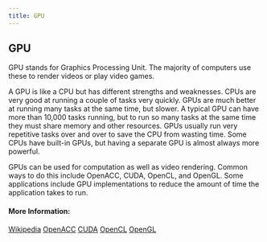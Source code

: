 ```yaml
---
title: GPU
---
```

## GPU

GPU stands for Graphics Processing Unit. The majority of computers use these to render videos or play video games.

A GPU is like a CPU but has different strengths and weaknesses. CPUs are very good at running a couple of tasks very quickly. GPUs are much better at running many tasks at the same time, but slower. A typical GPU can have more than 10,000 tasks running, but to run so many tasks at the same time they must share memory and other resources. GPUs usually run very repetitive tasks over and over to save the CPU from wasting time. Some CPUs have built-in GPUs, but having a separate GPU is almost always more powerful.

GPUs can be used for computation as well as video rendering. Common ways to do this include OpenACC, CUDA, OpenCL, and OpenGL. Some applications include GPU implementations to reduce the amount of time the application takes to run.

<!-- The article goes here, in GitHub-flavored Markdown. Feel free to add YouTube videos, images, and CodePen/JSBin embeds  -->

#### More Information:
<!-- Please add any articles you think might be helpful to read before writing the article -->

<a href='https://en.wikipedia.org/wiki/Graphics_processing_unit' target='_blank' rel='nofollow'>Wikipedia</a>
<a href='https://www.openacc.org/' target='_blank' rel='nofollow'>OpenACC</a>
<a href='https://developer.nvidia.com/cuda-zone' target='_blank' rel='nofollow'>CUDA</a>
<a href='https://www.khronos.org/opencl/' target='_blank' rel='nofollow'>OpenCL</a>
<a href='https://www.opengl.org/' target='_blank' rel='nofollow'>OpenGL</a>
